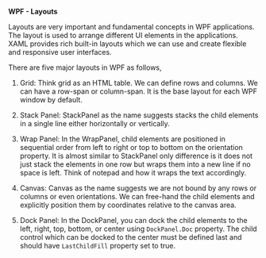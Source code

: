 **WPF - Layouts**

Layouts are very important and fundamental concepts in WPF applications. The layout is used to arrange different UI elements in the applications. XAML provides rich built-in layouts which we can use and create flexible and responsive user interfaces.

There are five major layouts in WPF as follows,
1. Grid: Think grid as an HTML table. We can define rows and columns. We can have a row-span or column-span. It is the base layout for each WPF window by default.

2. Stack Panel: StackPanel as the name suggests stacks the child elements in a single line either horizontally or vertically. 

3. Wrap Panel: In the WrapPanel, child elements are positioned in sequential order from left to right or top to bottom on the orientation property. It is almost similar to StackPanel only difference is it does not just stack the elements in one row but wraps them into a new line if no space is left. Think of notepad and how it wraps the text accordingly. 

4. Canvas: Canvas as the name suggests we are not bound by any rows or columns or even orientations. We can free-hand the child elements and explicitly position them by coordinates relative to the canvas area.  

5. Dock Panel: In the DockPanel, you can dock the child elements to the left, right, top, bottom, or center using `DockPanel.Doc` property. The child control which can be docked to the center must be defined last and should have `LastChildFill` property set to true.


